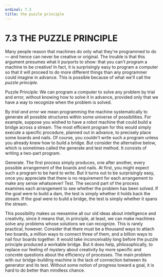 ```yaml
---
ordinal: 7.3
title: the puzzle principle
---
```


# 7.3 THE PUZZLE PRINCIPLE 

<p>Many people reason that machines do only what they're programmed to do &mdash; and hence can never be creative or original. The trouble is that this argument presumes what it purports to show: that you can't program a machine to be creative! In fact, it is surprisingly easy to program a computer so that it will proceed to do more different things than any programmer could imagine in advance. This is possible because of what we'll call the <em>puzzle principle.</em></p>
<p>Puzzle Principle: We can program a computer to solve any problem by trial and error, without knowing how to solve it in advance, provided only that we have a way to recognize when the problem is solved.</p>
<p>By <em>trial and error</em> we mean programming the machine systematically to generate all possible structures within some universe of possibilities. For example, suppose you wished to have a robot machine that could build a bridge across a stream. The most efficient program for this would simply execute a specific procedure, planned out in advance, to precisely place some boards and nails. Of course, you couldn't write such a program unless you already knew how to build a bridge. But consider the alternative below, which is sometimes called the generate and test method. It consists of writing a two-part program.</p>
<p>Generate. The first process simply produces, one after another, every possible arrangement of the boards and nails. At first, you might expect such a program to be hard to write. But it turns out to be surprisingly easy, once you appreciate that there is no requirement for each arrangement to make any sense whatsoever! Test. The second part of the process examines each arrangement to see whether the problem has been solved. If the goal were to build a dam, the test is simply whether it holds back the stream. If the goal were to build a bridge, the test is simply whether it spans the stream.</p>
<p>This possibility makes us reexamine all our old ideas about intelligence and creativity, since it means that, in principle, at least, we can make machines solve any problems whose solutions we can recognize. This is rarely practical, however. Consider that there must be a thousand ways to attach two boards, a million ways to connect three of them, and a billion ways to nail four boards together. It would take inconceivably long before the puzzle principle produced a workable bridge. But it does help, philosophically, to replace our feeling of mystery about creativity by more specific and concrete questions about the efficiency of processes. The main problem with our bridge-building machine is the lack of connection between its generator and its test. Without some notion of progress toward a goal, it is hard to do better than mindless chance.</p>